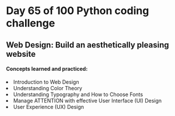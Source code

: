 <h1> Day 65 of 100 Python coding challenge </h1>
<h2>Web Design: Build an aesthetically pleasing website</h2>

<h4> Concepts learned and practiced: </h4>
<li>Introduction to Web Design
<li> Understanding Color Theory
<li> Understanding Typography and How to Choose Fonts
<li> Manage ATTENTION with effective User Interface (UI) Design
<li>User Experience (UX) Design
